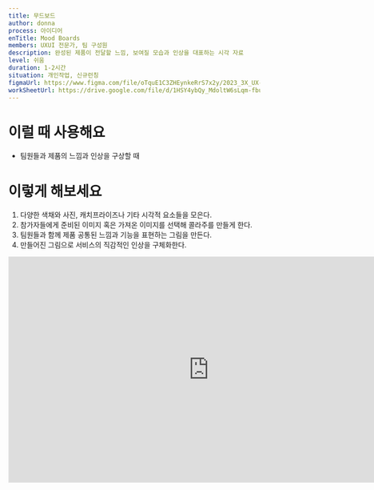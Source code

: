 ```yaml
---
title: 무드보드
author: donna
process: 아이디어
enTitle: Mood Boards
members: UXUI 전문가, 팀 구성원
description: 완성된 제품이 전달할 느낌, 보여질 모습과 인상을 대표하는 시각 자료
level: 쉬움
duration: 1-2시간
situation: 개인작업, 신규런칭
figmaUrl: https://www.figma.com/file/oTquE1C3ZHEynkeRrS7x2y/2023_3X_UX-Card_WorkSheet_Ver.3?type=design&node-id=104%3A1684&mode=design&t=94VQ4K1z3Y5uztNR-1
workSheetUrl: https://drive.google.com/file/d/1HSY4ybQy_MdoltW6sLqm-fbuSMH5Cr08/view?usp=sharing
---
```


<!-- 프로세스별 보기: 공감, 설계, 프로토타입, 테스트 -->
<!--UXUI 전문가, 팀 구성원, 사용자, 이해관계자, 누구나 -->
<!--level: 쉬움, 중간, 어려움-->
<!--개인작업, 신규런칭, 리뉴얼고도화-->

# 이럴 때 사용해요

- 팀원들과 제품의 느낌과 인상을 구상할 때

# 이렇게 해보세요

1. 다양한 색채와 사진, 캐치프라이즈나 기타 시각적 요소들을 모은다. 
2. 참가자들에게 준비된 이미지 혹은 가져온 이미지를 선택해 콜라주를 만들게 한다. 
3. 팀원들과 함께 제품 공통된 느낌과 기능을 표현하는 그림을 만든다. 
4. 만들어진 그림으로 서비스의 직감적인 인상을 구체화한다.

<iframe style="border: 1px solid rgba(0, 0, 0, 0.1);" width="800" height="450" src="https://www.figma.com/embed?embed_host=share&url=https%3A%2F%2Fwww.figma.com%2Ffile%2FoTquE1C3ZHEynkeRrS7x2y%2F2023_3X_UX-Card_WorkSheet_Ver.3%3Ftype%3Ddesign%26node-id%3D104%253A1685%26mode%3Ddesign%26t%3DuMLYbDeXRC8639ZD-1" allowfullscreen></iframe>
